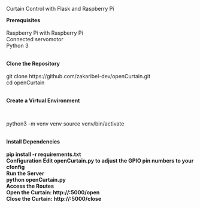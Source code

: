 Curtain Control with Flask and Raspberry Pi

<b>Prerequisites</b> <br> <br>
Raspberry Pi with Raspberry Pi <br>
Connected servomotor <br>
Python 3

<br>
<b>Clone the Repository</b> <br>
<br>
git clone https://github.com/zakaribel-dev/openCurtain.git <br>
cd openCurtain <br> <br>

<b>Create a Virtual Environment</b>

<br>

python3 -m venv venv
source venv/bin/activate

<br>
<b>Install Dependencies<b/> <br> <br>
pip install -r requirements.txt

<br>
Configuration
Edit openCurtain.py to adjust the GPIO pin numbers to your cfonfig

<br>
<b>Run the Server<b/> <br>
python openCurtain.py

<br>
<b>Access the Routes <b/> <br>
Open the Curtain: http://<RaspberryPiAddress>:5000/open<br>
Close the Curtain: http://<RaspberryPiAddress>:5000/close
